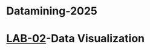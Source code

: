 # Datamining-2025

# [LAB-02](https://colab.research.google.com/drive/1-Klytd4oTa3Zf0wGP-k8h3WoXGk2_RdE#scrollTo=hg7643KgYtVL)-Data Visualization
